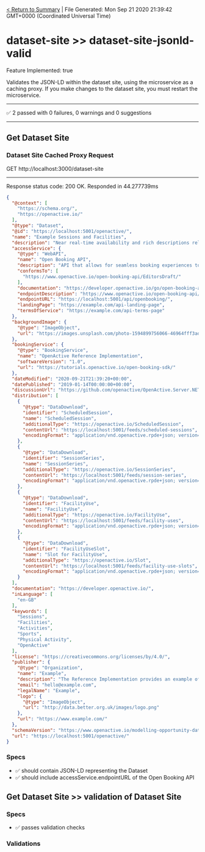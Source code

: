 [< Return to Summary](summary.md) | File Generated: Mon Sep 21 2020 21:39:42 GMT+0000 (Coordinated Universal Time)

# dataset-site >> dataset-site-jsonld-valid

Feature Implemented: true

Validates the JSON-LD within the dataset site, using the microservice as a caching proxy. If you make changes to the dataset site, you must restart the microservice.

---

✅ 2 passed with 0 failures, 0 warnings and 0 suggestions 

---


## Get Dataset Site

### Dataset Site Cached Proxy Request
GET http://localhost:3000/dataset-site

---

Response status code: 200 OK. Responded in 44.277739ms
```json
{
  "@context": [
    "https://schema.org/",
    "https://openactive.io/"
  ],
  "@type": "Dataset",
  "@id": "https://localhost:5001/openactive/",
  "name": "Example Sessions and Facilities",
  "description": "Near real-time availability and rich descriptions relating to the sessions and facilities available from Example",
  "accessService": {
    "@type": "WebAPI",
    "name": "Open Booking API",
    "description": "API that allows for seamless booking experiences to be created for sessions and facilities available from Example",
    "conformsTo": [
      "https://www.openactive.io/open-booking-api/EditorsDraft/"
    ],
    "documentation": "https://developer.openactive.io/go/open-booking-api",
    "endpointDescription": "https://www.openactive.io/open-booking-api/EditorsDraft/swagger.json",
    "endpointURL": "https://localhost:5001/api/openbooking/",
    "landingPage": "https://example.com/api-landing-page",
    "termsOfService": "https://example.com/api-terms-page"
  },
  "backgroundImage": {
    "@type": "ImageObject",
    "url": "https://images.unsplash.com/photo-1594899756066-46964fff3add?fit=crop&w=1500&q=80"
  },
  "bookingService": {
    "@type": "BookingService",
    "name": "OpenActive Reference Implementation",
    "softwareVersion": "1.0",
    "url": "https://tutorials.openactive.io/open-booking-sdk/"
  },
  "dateModified": "2020-09-21T21:39:20+00:00",
  "datePublished": "2019-01-14T00:00:00+00:00",
  "discussionUrl": "https://github.com/openactive/OpenActive.Server.NET/issues",
  "distribution": [
    {
      "@type": "DataDownload",
      "identifier": "ScheduledSession",
      "name": "ScheduledSession",
      "additionalType": "https://openactive.io/ScheduledSession",
      "contentUrl": "https://localhost:5001/feeds/scheduled-sessions",
      "encodingFormat": "application/vnd.openactive.rpde+json; version=1"
    },
    {
      "@type": "DataDownload",
      "identifier": "SessionSeries",
      "name": "SessionSeries",
      "additionalType": "https://openactive.io/SessionSeries",
      "contentUrl": "https://localhost:5001/feeds/session-series",
      "encodingFormat": "application/vnd.openactive.rpde+json; version=1"
    },
    {
      "@type": "DataDownload",
      "identifier": "FacilityUse",
      "name": "FacilityUse",
      "additionalType": "https://openactive.io/FacilityUse",
      "contentUrl": "https://localhost:5001/feeds/facility-uses",
      "encodingFormat": "application/vnd.openactive.rpde+json; version=1"
    },
    {
      "@type": "DataDownload",
      "identifier": "FacilityUseSlot",
      "name": "Slot for FacilityUse",
      "additionalType": "https://openactive.io/Slot",
      "contentUrl": "https://localhost:5001/feeds/facility-use-slots",
      "encodingFormat": "application/vnd.openactive.rpde+json; version=1"
    }
  ],
  "documentation": "https://developer.openactive.io/",
  "inLanguage": [
    "en-GB"
  ],
  "keywords": [
    "Sessions",
    "Facilities",
    "Activities",
    "Sports",
    "Physical Activity",
    "OpenActive"
  ],
  "license": "https://creativecommons.org/licenses/by/4.0/",
  "publisher": {
    "@type": "Organization",
    "name": "Example",
    "description": "The Reference Implementation provides an example of an full conformant implementation of the OpenActive specifications.",
    "email": "hello@example.com",
    "legalName": "Example",
    "logo": {
      "@type": "ImageObject",
      "url": "http://data.better.org.uk/images/logo.png"
    },
    "url": "https://www.example.com/"
  },
  "schemaVersion": "https://www.openactive.io/modelling-opportunity-data/2.0/",
  "url": "https://localhost:5001/openactive/"
}
```
### Specs
* ✅ should contain JSON-LD representing the Dataset
* ✅ should include accessService.endpointURL of the Open Booking API

## Get Dataset Site >> validation of Dataset Site
### Specs
* ✅ passes validation checks

### Validations


